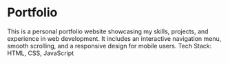 # Portfolio
This is a personal portfolio website showcasing my skills, projects, and experience in web development. It includes an interactive navigation menu, smooth scrolling, and a responsive design for mobile users. Tech Stack: HTML, CSS, JavaScript
